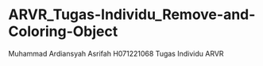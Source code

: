 # ARVR_Tugas-Individu_Remove-and-Coloring-Object

Muhammad Ardiansyah Asrifah
H071221068
Tugas Individu ARVR
